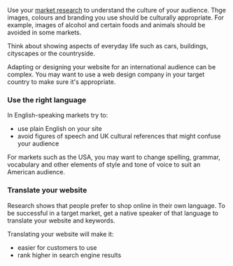 Use your [market research](/market-research/do-research-first "Do research first") to understand the culture of your audience. Thge images, colours and branding you use should be culturally appropriate. For example, images of alcohol and certain foods and animals should be avoided in some markets.

Think about showing aspects of everyday life such as cars, buildings, cityscapes or the countryside.

Adapting or designing your website for an international audience can be complex. You may want to use a web design company in your target country to make sure it's appropriate.

### Use the right language 

In English-speaking markets try to: 

- use plain English on your site
- avoid figures of speech and UK cultural references that might confuse your audience 

For markets such as the USA, you may want to change spelling, grammar, vocabulary and other elements of style and tone of voice to suit an American audience.

### Translate your website

Research shows that people prefer to shop online in their own language. To be successful in a target market, get a native speaker of that language to translate your website and keywords. 

Translating your website will make it: 

- easier for customers to use
- rank higher in search engine results 
